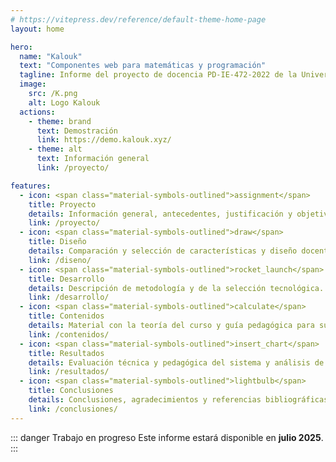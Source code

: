 ```yaml
---
# https://vitepress.dev/reference/default-theme-home-page
layout: home

hero:
  name: "Kalouk"
  text: "Componentes web para matemáticas y programación"
  tagline: Informe del proyecto de docencia PD-IE-472-2022 de la Universidad de Costa Rica
  image:
    src: /K.png
    alt: Logo Kalouk
  actions:
    - theme: brand
      text: Demostración
      link: https://demo.kalouk.xyz/
    - theme: alt
      text: Información general
      link: /proyecto/

features:
  - icon: <span class="material-symbols-outlined">assignment</span>
    title: Proyecto
    details: Información general, antecedentes, justificación y objetivos.
    link: /proyecto/
  - icon: <span class="material-symbols-outlined">draw</span>
    title: Diseño
    details: Comparación y selección de características y diseño docente.
    link: /diseno/
  - icon: <span class="material-symbols-outlined">rocket_launch</span>
    title: Desarrollo
    details: Descripción de metodología y de la selección tecnológica.
    link: /desarrollo/
  - icon: <span class="material-symbols-outlined">calculate</span>
    title: Contenidos
    details: Material con la teoría del curso y guía pedagógica para su implementación.
    link: /contenidos/
  - icon: <span class="material-symbols-outlined">insert_chart</span>
    title: Resultados
    details: Evaluación técnica y pedagógica del sistema y análisis de la implementación.
    link: /resultados/
  - icon: <span class="material-symbols-outlined">lightbulb</span>
    title: Conclusiones
    details: Conclusiones, agradecimientos y referencias bibliográficas para el proyecto.
    link: /conclusiones/
---
```


::: danger Trabajo en progreso
Este informe estará disponible en **julio 2025**.
:::
